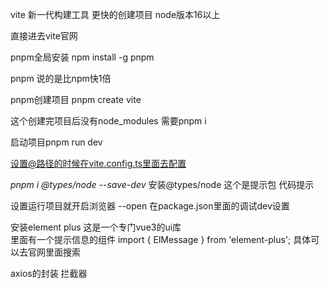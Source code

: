 vite 新一代构建工具  更快的创建项目  node版本16以上

直接进去vite官网   

pnpm全局安装   npm install -g  pnpm

pnpm  说的是比npm快1倍

pnpm创建项目  pnpm create vite

这个创建完项目后没有node_modules 需要pnpm i

启动项目pnpm run dev

设置@路径的时候在vite.config.ts里面去配置

*pnpm i @types/node --save-dev* 安装@types/node 这个是提示包 代码提示

设置运行项目就开启浏览器 --open 在package.json里面的调试dev设置

安装element plus 这是一个专门vue3的ui库  
里面有一个提示信息的组件
import { ElMessage } from 'element-plus';
具体可以去官网里面搜索

axios的封装  拦截器
